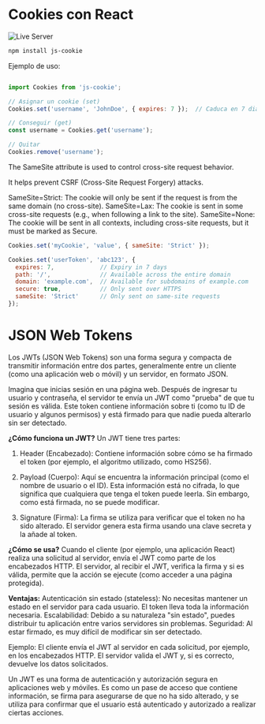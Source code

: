 # Cookies con React

![Live Server](../../../x-assets/UF1842/cookies.ls.session.png)

```bash
npm install js-cookie
```
Ejemplo de uso:

```jsx

import Cookies from 'js-cookie';

// Asignar un cookie (set)
Cookies.set('username', 'JohnDoe', { expires: 7 });  // Caduca en 7 dias

// Conseguir (get)
const username = Cookies.get('username');

// Quitar
Cookies.remove('username');


```

The SameSite attribute is used to control cross-site request behavior.

It helps prevent CSRF (Cross-Site Request Forgery) attacks.

SameSite=Strict: The cookie will only be sent if the request is from the same domain (no cross-site).
SameSite=Lax: The cookie is sent in some cross-site requests (e.g., when following a link to the site).
SameSite=None: The cookie will be sent in all contexts, including cross-site requests, but it must be marked as Secure.

```jsx
Cookies.set('myCookie', 'value', { sameSite: 'Strict' });
```

```jsx
Cookies.set('userToken', 'abc123', {
  expires: 7,             // Expiry in 7 days
  path: '/',              // Available across the entire domain
  domain: 'example.com',  // Available for subdomains of example.com
  secure: true,           // Only sent over HTTPS
  sameSite: 'Strict'      // Only sent on same-site requests
});
```


# JSON Web Tokens

Los JWTs (JSON Web Tokens) son una forma segura y compacta de transmitir información entre dos partes, generalmente entre un cliente (como una aplicación web o móvil) y un servidor, en formato JSON.

Imagina que inicias sesión en una página web. Después de ingresar tu usuario y contraseña, el servidor te envía un JWT como "prueba" de que tu sesión es válida. Este token contiene información sobre ti (como tu ID de usuario y algunos permisos) y está firmado para que nadie pueda alterarlo sin ser detectado.

**¿Cómo funciona un JWT?**
Un JWT tiene tres partes:

1. Header (Encabezado): Contiene información sobre cómo se ha firmado el token (por ejemplo, el algoritmo utilizado, como HS256).

2. Payload (Cuerpo): Aquí se encuentra la información principal (como el nombre de usuario o el ID). Esta información está no cifrada, lo que significa que cualquiera que tenga el token puede leerla. Sin embargo, como está firmada, no se puede modificar.

3. Signature (Firma): La firma se utiliza para verificar que el token no ha sido alterado. El servidor genera esta firma usando una clave secreta y la añade al token.

**¿Cómo se usa?**
Cuando el cliente (por ejemplo, una aplicación React) realiza una solicitud al servidor, envía el JWT como parte de los encabezados HTTP. El servidor, al recibir el JWT, verifica la firma y si es válida, permite que la acción se ejecute (como acceder a una página protegida).

**Ventajas:**
Autenticación sin estado (stateless): No necesitas mantener un estado en el servidor para cada usuario. El token lleva toda la información necesaria.
Escalabilidad: Debido a su naturaleza "sin estado", puedes distribuir tu aplicación entre varios servidores sin problemas.
Seguridad: Al estar firmado, es muy difícil de modificar sin ser detectado.

Ejemplo:
El cliente envía el JWT al servidor en cada solicitud, por ejemplo, en los encabezados HTTP.
El servidor valida el JWT y, si es correcto, devuelve los datos solicitados.

Un JWT es una forma de autenticación y autorización segura en aplicaciones web y móviles. Es como un pase de acceso que contiene información, se firma para asegurarse de que no ha sido alterado, y se utiliza para confirmar que el usuario está autenticado y autorizado a realizar ciertas acciones.